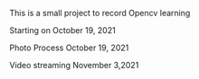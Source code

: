 This is a small project to record Opencv learning

Starting on October 19, 2021

Photo Process October 19, 2021

Video streaming November 3,2021


